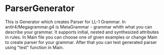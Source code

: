 # ParserGenerator
This is Generator which creates Parser for LL-1 Grammar.
In antlr4/Megagrammar.g4 is MetaGrammar - grammar whith what you can describe your grammar. 
It supports initial, nested and synthesized attributes in rules.
In Main file you can choose one of given examples or change Main to create parser for your grammar. After that you can test generated parser using "test" function in Main.  
